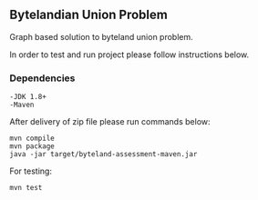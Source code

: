 ## Bytelandian Union Problem

Graph based solution to byteland union problem.

In order to test and run project please follow instructions below.

### Dependencies

    -JDK 1.8+
    -Maven
    
After delivery of zip file please run commands below:

    mvn compile
    mvn package
    java -jar target/byteland-assessment-maven.jar
	
For testing:

	mvn test
    